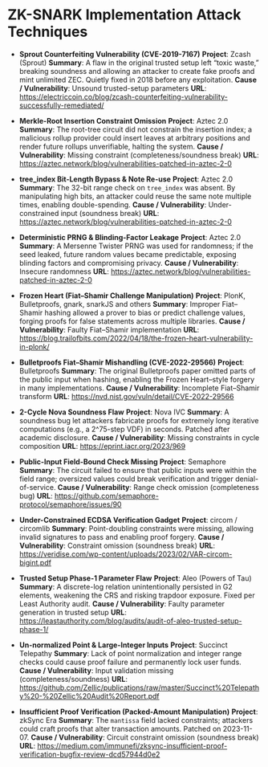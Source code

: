 # ZK-SNARK Implementation Attack Techniques

- **Sprout Counterfeiting Vulnerability (CVE-2019-7167)**
  **Project**: Zcash (Sprout)
  **Summary**: A flaw in the original trusted setup left “toxic waste,” breaking soundness and allowing an attacker to create fake proofs and mint unlimited ZEC. Quietly fixed in 2018 before any exploitation.
  **Cause / Vulnerability**: Unsound trusted-setup parameters
  **URL**: <https://electriccoin.co/blog/zcash-counterfeiting-vulnerability-successfully-remediated/>

- **Merkle-Root Insertion Constraint Omission**
  **Project**: Aztec 2.0
  **Summary**: The root-tree circuit did not constrain the insertion index; a malicious rollup provider could insert leaves at arbitrary positions and render future rollups unverifiable, halting the system.
  **Cause / Vulnerability**: Missing constraint (completeness/soundness break)
  **URL**: <https://aztec.network/blog/vulnerabilities-patched-in-aztec-2-0>

- **tree_index Bit-Length Bypass & Note Re-use**
  **Project**: Aztec 2.0
  **Summary**: The 32-bit range check on `tree_index` was absent. By manipulating high bits, an attacker could reuse the same note multiple times, enabling double-spending.
  **Cause / Vulnerability**: Under-constrained input (soundness break)
  **URL**: <https://aztec.network/blog/vulnerabilities-patched-in-aztec-2-0>

- **Deterministic PRNG & Blinding-Factor Leakage**
  **Project**: Aztec 2.0
  **Summary**: A Mersenne Twister PRNG was used for randomness; if the seed leaked, future random values became predictable, exposing blinding factors and compromising privacy.
  **Cause / Vulnerability**: Insecure randomness
  **URL**: <https://aztec.network/blog/vulnerabilities-patched-in-aztec-2-0>

- **Frozen Heart (Fiat–Shamir Challenge Manipulation)**
  **Project**: PlonK, Bulletproofs, gnark, snarkJS and others
  **Summary**: Improper Fiat–Shamir hashing allowed a prover to bias or predict challenge values, forging proofs for false statements across multiple libraries.
  **Cause / Vulnerability**: Faulty Fiat–Shamir implementation
  **URL**: <https://blog.trailofbits.com/2022/04/18/the-frozen-heart-vulnerability-in-plonk/>

- **Bulletproofs Fiat–Shamir Mishandling (CVE-2022-29566)**
  **Project**: Bulletproofs
  **Summary**: The original Bulletproofs paper omitted parts of the public input when hashing, enabling the Frozen Heart–style forgery in many implementations.
  **Cause / Vulnerability**: Incomplete Fiat–Shamir transform
  **URL**: <https://nvd.nist.gov/vuln/detail/CVE-2022-29566>

- **2-Cycle Nova Soundness Flaw**
  **Project**: Nova IVC
  **Summary**: A soundness bug let attackers fabricate proofs for extremely long iterative computations (e.g., a 2^75-step VDF) in seconds. Patched after academic disclosure.
  **Cause / Vulnerability**: Missing constraints in cycle composition
  **URL**: <https://eprint.iacr.org/2023/969>

- **Public-Input Field-Bound Check Missing**
  **Project**: Semaphore
  **Summary**: The circuit failed to ensure that public inputs were within the field range; oversized values could break verification and trigger denial-of-service.
  **Cause / Vulnerability**: Range check omission (completeness bug)
  **URL**: <https://github.com/semaphore-protocol/semaphore/issues/90>

- **Under-Constrained ECDSA Verification Gadget**
  **Project**: circom / circomlib
  **Summary**: Point-doubling constraints were missing, allowing invalid signatures to pass and enabling proof forgery.
  **Cause / Vulnerability**: Constraint omission (soundness break)
  **URL**: <https://veridise.com/wp-content/uploads/2023/02/VAR-circom-bigint.pdf>

- **Trusted Setup Phase-1 Parameter Flaw**
  **Project**: Aleo (Powers of Tau)
  **Summary**: A discrete-log relation unintentionally persisted in G2 elements, weakening the CRS and risking trapdoor exposure. Fixed per Least Authority audit.
  **Cause / Vulnerability**: Faulty parameter generation in trusted setup
  **URL**: <https://leastauthority.com/blog/audits/audit-of-aleo-trusted-setup-phase-1/>

- **Un-normalized Point & Large-Integer Inputs**
  **Project**: Succinct Telepathy
  **Summary**: Lack of point normalization and integer range checks could cause proof failure and permanently lock user funds.
  **Cause / Vulnerability**: Input validation missing (completeness/soundness)
  **URL**: <https://github.com/Zellic/publications/raw/master/Succinct%20Telepathy%20-%20Zellic%20Audit%20Report.pdf>

- **Insufficient Proof Verification (Packed-Amount Manipulation)**
  **Project**: zkSync Era
  **Summary**: The `mantissa` field lacked constraints; attackers could craft proofs that alter transaction amounts. Patched on 2023-11-07.
  **Cause / Vulnerability**: Circuit constraint omission (soundness break)
  **URL**: <https://medium.com/immunefi/zksync-insufficient-proof-verification-bugfix-review-dcd57944d0e2>
